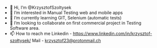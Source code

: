 - 👋 Hi, I’m @KrzysztofSzoltysek
- 👀 I’m interested in Manual Testing web and mobile apps
- 🌱 I’m currently learning GIT, Selenium (automatic tests)
- 💞️ I’m looking to collaborate on first commercial project in Testing Software area.
- 📫 How to reach me
  Linkedin - https://www.linkedin.com/in/krzysztof-szołtysek/
  Mail - krzysztof23@protonmail.ch

<!---
KrzysztofSzoltysek/KrzysztofSzoltysek is a ✨ special ✨ repository because its `README.md` (this file) appears on your GitHub profile.
You can click the Preview link to take a look at your changes.
--->
